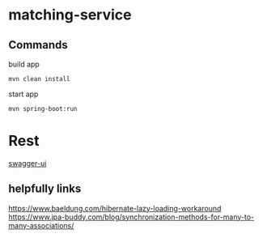# matching-service
## Commands


build app
```
mvn clean install
```

start app 
```
mvn spring-boot:run
```

# Rest
[swagger-ui](http://localhost:8080/swagger-ui/index.html)

## helpfully links

https://www.baeldung.com/hibernate-lazy-loading-workaround
https://www.jpa-buddy.com/blog/synchronization-methods-for-many-to-many-associations/